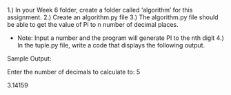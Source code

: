 1.) In your Week 6 folder, create a folder called ‘algorithm’ for this assignment.
2.) Create an algorithm.py file
3.) The algorithm.py file should be able to get the value of Pi to n number of decimal places.
- Note: Input a number and the program will generate PI to the nth digit 
4.) In the tuple.py file, write a code that displays the following output.

Sample Output:

Enter the number of decimals to calculate to: 5

3.14159